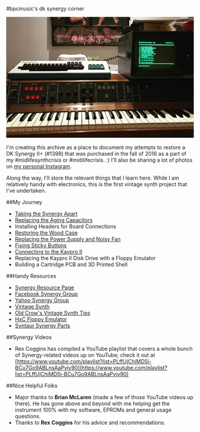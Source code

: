 #bpcmusic's dk synergy corner

![My Synergy](mysynergy.png)

I'm creating this archive as a place to document my attempts to restore a DK Synergy II+ (#1398) that was purchased in the fall of 2016 as a part of my #midlifesynthcrisis or #midilifecrisis. :) I'll also be sharing a lot of photos on [my personal Instagram](http://instagram.com/bpcmusic).

Along the way, I'll store the relevant things that I learn here. While I am relatively handy with electronics, this is the first vintage synth project that I've undertaken. 

##My Journey

* [Taking the Synergy Apart](teardown.md)
* [Replacing the Aging Capacitors](capacitors.md)
* Installing Headers for Board Connections
* [Restoring the Wood Case](case.md)
* [Replacing the Power Supply and Noisy Fan](powersupply.md)
* [Fixing Sticky Buttons](stickybuttons.md)
* [Connecting to the Kaypro II](kaypro.md)
* Replacing the Kaypro II Disk Drive with a Floppy Emulator
* Building a Cartridge PCB and 3D Printed Shell


##Handy Resources

* [Synergy Resource Page](http://users.ece.gatech.edu/lanterma/synergy/)
* [Facebook Synergy Group](https://www.facebook.com/groups/synergysynth/)
* [Yahoo Synergy Group](https://groups.yahoo.com/neo/groups/synergy-synth/info)
* [Vintage Synth](http://www.vintagesynth.com/misc/synergy.php)
* [Old Crow's Vintage Synth Tips](http://www.oldcrows.net/~oldcrow/synth/tips.txt)
* [HxC Floppy Emulator](http://hxc2001.free.fr/floppy_drive_emulator/)
* [Syntaur Synergy Parts](https://syntaur.com/synergy.html)

##Synergy Videos

* Rex Coggins has compiled a YouTube playlist that covers a whole bunch of Synergy-related videos up on YouTube; check it out at [https://www.youtube.com/playlist?list=PLffUjChiMD5i-BCu7Go9ABLnsAaPviy90](https://www.youtube.com/playlist?list=PLffUjChiMD5i-BCu7Go9ABLnsAaPviy90) 

##Nice Helpful Folks

* Major thanks to **Brian McLaren** (made a few of those YouTube videos up there). He has gone above and beyond with me helping get the instrument 100% with my software, EPROMs and general usage questions.
* Thanks to **Rex Coggins** for his advice and recommendations.